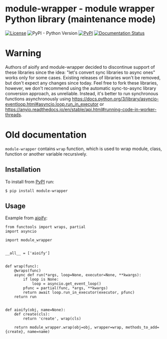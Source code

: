 # module-wrapper - module wrapper Python library (maintenance mode)
[![License](https://img.shields.io/pypi/l/module-wrapper.svg)](https://www.apache.org/licenses/LICENSE-2.0)
![PyPI - Python Version](https://img.shields.io/pypi/pyversions/module-wrapper.svg)
[![PyPI](https://img.shields.io/pypi/v/module-wrapper.svg)](https://pypi.org/project/module-wrapper/)
[![Documentation Status](https://img.shields.io/readthedocs/module-wrapper.svg)](http://module-wrapper.readthedocs.io/en/latest/)
 
# Warning
Authors of aioify and module-wrapper decided to discontinue support of
these libraries since the idea: "let's convert sync libraries to async
ones" works only for some cases. Existing releases of libraries won't
be removed, but don't expect any changes since today. Feel free to
fork these libraries, however, we don't recommend using the automatic
sync-to-async library conversion approach, as unreliable. Instead,
it's better to run synchronous functions asynchronously using
https://docs.python.org/3/library/asyncio-eventloop.html#asyncio.loop.run_in_executor
or https://anyio.readthedocs.io/en/stable/api.html#running-code-in-worker-threads.

# Old documentation
`module-wrapper` contains `wrap` function, which is used to wrap module, class, function or another variable 
recursively.

## Installation
To install from [PyPI](https://pypi.org/project/module-wrapper/) run:
```shell
$ pip install module-wrapper
```

## Usage
Example from [aioify](https://github.com/yifeikong/aioify):
```pyhton
from functools import wraps, partial
import asyncio

import module_wrapper


__all__ = ['aioify']


def wrap(func):
    @wraps(func)
    async def run(*args, loop=None, executor=None, **kwargs):
        if loop is None:
            loop = asyncio.get_event_loop()
        pfunc = partial(func, *args, **kwargs)
        return await loop.run_in_executor(executor, pfunc)
    return run


def aioify(obj, name=None):
    def create(cls):
        return 'create', wrap(cls)

    return module_wrapper.wrap(obj=obj, wrapper=wrap, methods_to_add={create}, name=name)
```

